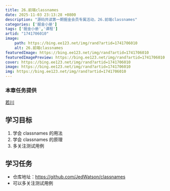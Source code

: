 ```yaml
---
title: 26.前端classnames
date: 2025-11-03 23:13:28 +0800
description: "源码共读第一期掘金会员专属活动，26.前端classnames"
categories: ['掘金小册']
tags: ['掘金小册','课程']
artid: "1741706010"
image:
    path: https://bing.ee123.net/img/rand?artid=1741706010
    alt: 26.前端classnames
featuredImage: https://bing.ee123.net/img/rand?artid=1741706010
featuredImagePreview: https://bing.ee123.net/img/rand?artid=1741706010
cover: https://bing.ee123.net/img/rand?artid=1741706010
image: https://bing.ee123.net/img/rand?artid=1741706010
img: https://bing.ee123.net/img/rand?artid=1741706010
---
```


### 本章任务提供
[若川](https://juejin.cn/user/1415826704971918)

## 学习目标

1.  学会 classnames 的用法
1.  学会 classnames 的原理
1.  多关注测试用例

## 学习任务

-   仓库地址：<https://github.com/JedWatson/classnames>
-   可以多关注测试用例